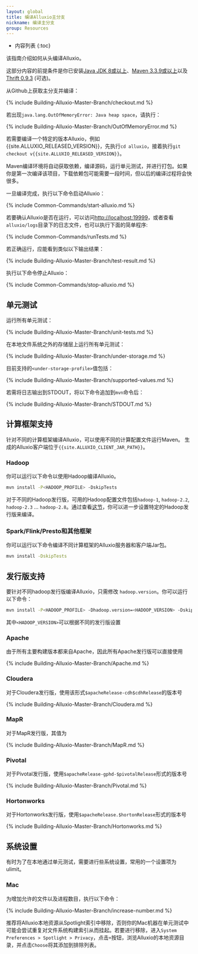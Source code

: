 ```yaml
---
layout: global
title: 编译Alluxio主分支
nickname: 编译主分支
group: Resources
---
```


* 内容列表
{:toc}

该指南介绍如何从头编译Alluxio。

这部分内容的前提条件是你已安装[Java JDK 8或以上](Java-Setup.html)、[Maven 3.3.9或以上](Maven.html)以及[Thrift 0.9.3](Thrift.html) (可选)。

从Github上获取主分支并编译：

{% include Building-Alluxio-Master-Branch/checkout.md %}

若出现`java.lang.OutOfMemoryError: Java heap space`，请执行：

{% include Building-Alluxio-Master-Branch/OutOfMemoryError.md %}

若需要编译一个特定的版本Alluxio，例如{{site.ALLUXIO_RELEASED_VERSION}}，先执行`cd alluxio`，接着执行`git checkout v{{site.ALLUXIO_RELEASED_VERSION}}`。

Maven编译环境将自动获取依赖，编译源码，运行单元测试，并进行打包。如果你是第一次编译该项目，下载依赖包可能需要一段时间，但以后的编译过程将会快很多。

一旦编译完成，执行以下命令启动Alluxio：

{% include Common-Commands/start-alluxio.md %}

若要确认Alluxio是否在运行，可以访问[http://localhost:19999](http://localhost:19999)，或者查看`alluxio/logs`目录下的日志文件，也可以执行下面的简单程序:

{% include Common-Commands/runTests.md %}

若正确运行，应能看到类似以下输出结果：

{% include Building-Alluxio-Master-Branch/test-result.md %}

执行以下命令停止Alluxio：

{% include Common-Commands/stop-alluxio.md %}

## 单元测试

运行所有单元测试：

{% include Building-Alluxio-Master-Branch/unit-tests.md %}

在本地文件系统之外的存储层上运行所有单元测试：

{% include Building-Alluxio-Master-Branch/under-storage.md %}

目前支持的`<under-storage-profile>`值包括：

{% include Building-Alluxio-Master-Branch/supported-values.md %}

若需将日志输出到STDOUT，将以下命令追加到`mvn`命令后：

{% include Building-Alluxio-Master-Branch/STDOUT.md %}

## 计算框架支持
针对不同的计算框架编译Alluxio，可以使用不同的计算配置文件运行Maven。 生成的Alluxio客户端位于`{{site.ALLUXIO_CLIENT_JAR_PATH}}`。

### Hadoop

你可以运行以下命令以使用Hadoop编译Alluxio。

```bash
mvn install -P<HADOOP_PROFILE> -DskipTests
```

对于不同的Hadoop发行版，可用的Hadoop配置文件包括`hadoop-1`, `hadoop-2.2`, `hadoop-2.3` ... `hadoop-2.8`。通过查看[这节](#发行版支持)，你可以进一步设置特定的Hadoop发行版来编译。

### Spark/Flink/Presto和其他框架

你可以运行以下命令编译不同计算框架的Alluxio服务器和客户端Jar包。

```bash
mvn install -DskipTests
```

## 发行版支持

要针对不同hadoop发行版编译Alluxio，只需修改
`hadoop.version`。你可以运行以下命令：

```bash
mvn install -P<HADOOP_PROFILE> -Dhadoop.version=<HADOOP_VERSION> -DskipTests
```
其中`<HADOOP_VERSION>`可以根据不同的发行版设置

### Apache

由于所有主要构建版本都来自Apache，因此所有Apache发行版可以直接使用

{% include Building-Alluxio-Master-Branch/Apache.md %}

### Cloudera

对于Cloudera发行版，使用该形式`$apacheRelease-cdh$cdhRelease`的版本号

{% include Building-Alluxio-Master-Branch/Cloudera.md %}

### MapR

对于MapR发行版，其值为

{% include Building-Alluxio-Master-Branch/MapR.md %}

### Pivotal

对于Pivotal发行版，使用`$apacheRelease-gphd-$pivotalRelease`形式的版本号

{% include Building-Alluxio-Master-Branch/Pivotal.md %}

### Hortonworks

对于Hortonworks发行版，使用`$apacheRelease.$hortonRelease`形式的版本号

{% include Building-Alluxio-Master-Branch/Hortonworks.md %}

## 系统设置

有时为了在本地通过单元测试，需要进行些系统设置，常用的一个设置项为ulimit。

### Mac

为增加允许的文件以及进程数目，执行以下命令：

{% include Building-Alluxio-Master-Branch/increase-number.md %}

推荐将Alluxio本地资源从Spotlight索引中移除，否则你的Mac机器在单元测试中可能会尝试重复对文件系统构建索引从而挂起。若要进行移除，进入`System Preferences > Spotlight > Privacy`，点击`+`按钮，浏览Alluxio的本地资源目录，并点击`Choose`将其添加到排除列表。

